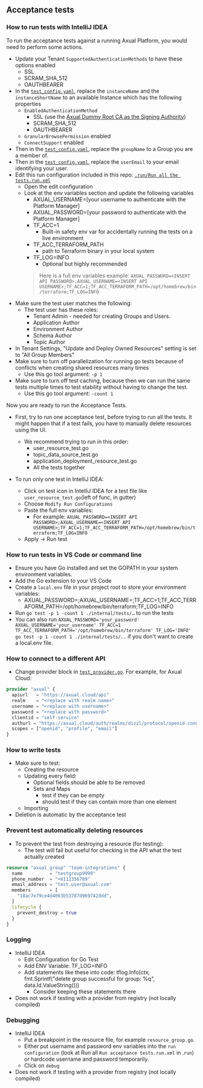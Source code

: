 ## Acceptance tests
### How to run tests with IntelliJ IDEA
To run the acceptance tests against a running Axual Platform,
you would need to perform some actions.

- Update your Tenant `SupportedAuthenticationMethods` to have these options enabled
    - SSL
    - SCRAM_SHA_512
    - OAUTHBEARER
- In the [`test_config.yaml`](./internal/tests/test_config.yaml), replace the `instanceName` and the `instanceShortName` to an available Instance which has the following properties
    - `EnabledAuthenticationMethod`
        - SSL (use the [Axual Dummy Root CA as the Signing Authority](https://gitlab.com/axual/qa/local-development/-/blob/main/governance/files/axual-dummy-intermediate))
        - SCRAM_SHA_512
        - OAUTHBEARER
    - `GranularBrowsePermission` enabled
    - `ConnectSupport` enabled
- Then in the [`test_config.yaml`](./internal/tests/test_config.yaml), replace the `groupName` to a Group you are a member of.
- Then in the [`test_config.yaml`](./internal/tests/test_config.yaml), replace the `userEmail` to your email identifying your user.
- Edit this run configuration included in this repo: [`.run/Run all the tests.run.xml`](.run/Run%20all%20the%20tests.run.xml)
    - Open the edit configuration
    - Look at the env variables section and update the following variables
      - AXUAL_USERNAME=[your username to authenticate with the Platform Manager]
      - AXUAL_PASSWORD=[your password to authenticate with the Platform Manager]
      - TF_ACC=1
          - Built-in safety env var for accidentally running the tests on a live environment
      - TF_ACC_TERRAFORM_PATH
        - path to Terraform binary in your local system
      - TF_LOG=INFO
        - Optional but highly recommended
      > Here is a full env variables example: `AXUAL_PASSWORD=<INSERT API PASSWORD>;AXUAL_USERNAME=<INSERT API USERNAME>;TF_ACC=1;TF_ACC_TERRAFORM_PATH=/opt/homebrew/bin/terraform;TF_LOG=INFO`
- Make sure the test user matches the following:
  - The test user has these roles:
    - Tenant Admin - needed for creating Groups and Users.
    - Application Author
    - Environment Author
    - Schema Author
    - Topic Author 
- In Tenant Settings, "Update and Deploy Owned Resources" setting is set to "All Group Members"
- Make sure to turn off parallelization for running go tests because of conflicts when creating shared resources many times
    - Use this go tool argument: `-p 1`
- Make sure to turn off test caching, because then we can run the same tests multiple times to test stability without having to change the test.
    - Use this go tool argument: `-count 1`


Now you are ready to run the Acceptance Tests.

- First, try to run one acceptance test, before trying to run all the tests. It might happen that if a test fails, you have to manually delete resources using the UI.
    - We recommend trying to run in this order:
        - user_resource_test.go
        - topic_data_source_test.go
        - application_deployment_resource_test.go
        - All the tests together

- To run only one test in IntelliJ IDEA:
    - Click on test icon in IntelliJ IDEA for a test file like `user_resource_test.go`(left of func, in gutter)
    - Choose `Modify Run Configurations`
    - Paste the full env variables:
        - For example: `AXUAL_PASSWORD=<INSERT API PASSWORD>;AXUAL_USERNAME=<INSERT API USERNAME>;TF_ACC=1;TF_ACC_TERRAFORM_PATH=/opt/homebrew/bin/terraform;TF_LOG=INFO`
    - Apply -> Run test

### How to run tests in VS Code or command line

- Ensure you have Go installed and set the GOPATH in your system environment variables.
- Add the Go extension to your VS Code
- Create a `local.env` file in your project root to store your environment variables:
    - AXUAL_PASSWORD=<INSERT API PASSWORD>;AXUAL_USERNAME=<INSERT API USERNAME>;TF_ACC=1;TF_ACC_TERRAFORM_PATH=/opt/homebrew/bin/terraform;TF_LOG=INFO
- Run `go test -p 1 -count 1 ./internal/tests/…`  to run the tests
- You can also run `AXUAL_PASSWORD='your_password' AXUAL_USERNAME='your_username' TF_ACC=1 TF_ACC_TERRAFORM_PATH='/opt/homebrew/bin/terraform' TF_LOG='INFO' go test -p 1 -count 1 ./internal/tests/..` if you don't want to create a local.env file.

### How to connect to a different API
- Change provider block in [`test_provider.go`](./internal/tests/test_provider.go). For example, for Axual Cloud:
```terraform
provider "axual" {
  apiurl   = "https://axual.cloud/api"
  realm    = "<replace with realm name>"
  username = "<replace with username>"
  password = "<replace with password>"
  clientid = "self-service"
  authurl = "https://axual.cloud/auth/realms/dizzl/protocol/openid-connect/token"
  scopes = ["openid", "profile", "email"]
}
```

### How to write tests
- Make sure to test:
    - Creating the resource
    - Updating every field:
        - Optional fields should be able to be removed
        - Sets and Maps
            - test if they can be empty
            - should test if they can contain more than one element
    - Importing
- Deletion is automatic by the acceptance test

### Prevent test automatically deleting resources
- To prevent the test from destroying a resource (for testing):
    - The test will fail but useful for checking in the API what the test actually created

```terraform
resource "axual_group" "team-integrations" {
  name          = "testgroup9999"
  phone_number  = "+6112356789"
  email_address = "test.user@axual.com"
  members       = [
    "18ac7e79ce4d4063b53787d969742ddd",
  ]
  lifecycle {
    prevent_destroy = true
  }
}
```

### Logging
- IntelliJ IDEA
    - Edit Configuration for Go Test
    - Add ENV Variable: TF_LOG=INFO
    - Add statements like these into code: tflog.Info(ctx, fmt.Sprintf("delete group successful for group: %q", data.Id.ValueString()))
        - Consider keeping these statements there
- Does not work if testing with a provider from registry (not locally compiled)

### Debugging
- IntelliJ IDEA
    - Put a breakpoint in the resource file, for example `resource_group.go`.
    - Either put username and password env variables into the `run configuration` (look at Run all `Run acceptance tests.run.xml` in .`run`) or hardcode username and password temporarily.
    - Click on `debug`
- Does not work if testing with a provider from registry (not locally compiled)